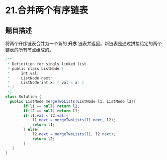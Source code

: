 # 21.合并两个有序链表

## 题目描述

将两个升序链表合并为一个新的 **升序** 链表并返回。新链表是通过拼接给定的两个链表的所有节点组成的。 



```java
/**
 * Definition for singly-linked list.
 * public class ListNode {
 *     int val;
 *     ListNode next;
 *     ListNode(int x) { val = x; }
 * }
 */
class Solution {
  public ListNode mergeTwoLists(ListNode l1, ListNode l2){
        if(l1 == null) return l2;
        if(l2 == null) return l1;
        if(l1.val < l2.val){
            l1.next = mergeTwoLists(l1.next, l2);
            return l1;
        } else{
            l2.next = mergeTwoLists(l1, l2.next);
            return l2;
        }
   }
}
```

